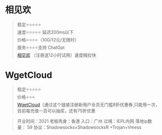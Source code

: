 # 相见欢
> 稳定⭐⭐⭐⭐⭐  
> 速度⭐⭐⭐⭐⭐ 延迟200ms以下   
> 价格⭐⭐⭐⭐（10G/12元/无限时）  
> 服务⭐⭐⭐⭐支持 ChatGpt  
[相见欢](https://web.xjh23.top/#/register?code=YludLNBR) （注册送12小时试用）速度贼拉快



# WgetCloud
> 稳定⭐⭐⭐⭐⭐  
> 价格⭐⭐⭐   
[WgetCloud](https://invite.wgetcloud.ltd/auth/register?code=Gcnh)（通过这个链接注册新用户全员无门槛8折优惠券,只能用一次，目前每充值一百可以抽奖，还有75折优惠


> 开业时间：2021
> 老板肉身：香港
> 入口：广州
> 过境：IEPL内网
> 落地ip数量： 59
> 协议：Shadowsocks+ShadowsocksR +Trojan+Vmess
